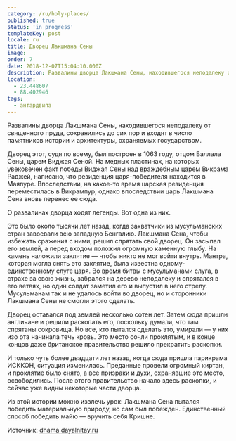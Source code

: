 ```yaml
---
category: /ru/holy-places/
published: true
status: 'in progress'
templateKey: post
locale: ru
title: Дворец Лакшмана Сены
image:
order: 7
date: 2018-12-07T15:04:10.000Z
description: Развалины дворца Лакшмана Сены, находившегося неподалеку от священного пруда, сохранились до сих пор и входят в число памятников истории и архитектуры, охраняемых государством.
location:
  - 23.448607
  - 88.402946
tags:
  - антардвипа
---
```


Развалины дворца Лакшмана Сены, находившегося неподалеку от священного пруда, сохранились до сих пор и входят в число памятников истории и архитектуры, охраняемых государством.

Дворец этот, судя по всему, был построен в 1063 году, отцом Баллала Сены, царем Виджая Сеной. На медных пластинах, на которых увековечен факт победы Виджая Сены над враждебным царем Викрама Раджей, написано, что резиденция царя-победителя находится в Маяпуре. Впоследствии, на какое-то время царская резиденция переместилась в Викрампур, однако впоследствии царь Лакшмана Сена вновь перенес ее сюда.

О развалинах дворца ходят легенды. Вот одна из них.

Это было около тысячи лет назад, когда захватчики из мусульманских стран завоевали всю западную Бенгалию. Лакшмана Сена, чтобы избежать сражения с ними, решил спрятать свой дворец. Он засыпал его землей, а перед входом положил огромную каменную глыбу. На камень наложили заклятие — чтобы никто не мог войти внутрь. Мантра, которая могла снять это заклятие, была известна одному-единственному слуге царя. Во время битвы с мусульманами слуга, в страхе за свою жизнь, забрался на дерево неподалеку и спрятался в его ветвях, но один солдат заметил его и выпустил в него стрелу. Мусульманам так и не удалось войти во дворец, но и сторонники Лакшмана Сены не смогли этого сделать.

Дворец оставался под землей несколько сотен лет. Затем сюда пришли англичане и решили раскопать его, поскольку думали, что там спрятаны сокровища. Но все, кто пытался сделать это, умирали — у них изо рта начинала течь кровь. Это место сочли проклятым, и в конце концов даже британское правительство решило прекратить раскопки.

И только чуть более двадцати лет назад, когда сюда пришла парикрама ИСККОН, ситуация изменилась. Преданные провели огромный киртан, и проклятие было снято, а все призраки и духи, охранявшие это место, освободились. После этого правительство начало здесь раскопки, и сейчас уже видны некоторые части дворца.

Из этой истории можно извлечь урок: Лакшмана Сена пытался победить материальную природу, но сам был побежден. Единственный способ победить майю — вручить себя Кришне.

Источник: [dhama.dayalnitay.ru](http://dhama.dayalnitay.ru)

<tbd locale="ru" url="mailto:haribol@mayapur.live"></tbd>
